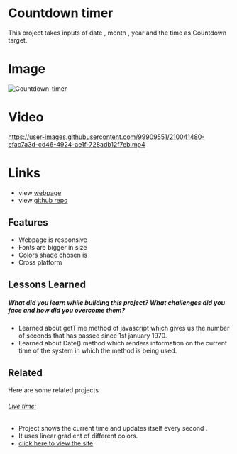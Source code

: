 
# Countdown timer 

This project takes inputs of date , month , year and the time as Countdown target.

# Image
![Countdown-timer](https://user-images.githubusercontent.com/99909551/210041485-5f64fd63-70d4-4abc-9d30-371f401badae.png)


# Video

https://user-images.githubusercontent.com/99909551/210041480-efac7a3d-cd46-4924-ae1f-728adb12f7eb.mp4

# Links
 - view [webpage](https://themohit2003.github.io/Countdown-timer/)
 - view [github repo](https://github.com/TheMohit2003/Countdown-timer)

## Features

- Webpage is responsive
- Fonts are bigger in size
- Colors shade chosen is
- Cross platform


## Lessons Learned

##### What did you learn while building this project? What challenges did you face and how did you overcome them?
- Learned about getTime method of javascript which gives us the number of seconds that has passed since 1st january 1970.
- Learned about Date() method which renders information on the current time of the system in which the method is being used.



## Related

Here are some related projects

###### [Live time:](https://github.com/TheMohit2003/Digital-Clock)
- Project shows the current time and updates itself every second . 
- It uses linear gradient of different colors.
- [click here to view the site](https://themohit2003.github.io/Digital-Clock/)

